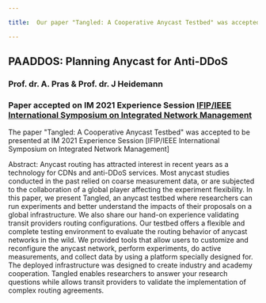 ```yaml
---

title:  Our paper "Tangled: A Cooperative Anycast Testbed" was accepted on IM 2021

---
```


## PAADDOS: Planning Anycast for Anti-DDoS

### Prof. dr. A. Pras & Prof. dr. J Heidemann

### Paper accepted on IM 2021 Experience Session [IFIP/IEEE International Symposium on Integrated Network Management](https://im2021.ieee-im.org/call-experience-session-papers)

The paper "Tangled: A Cooperative Anycast Testbed" was accepted to be presented at IM 2021 Experience Session [IFIP/IEEE International Symposium on Integrated Network Management]

Abstract: 
Anycast routing has attracted interest in recent years as a technology for CDNs and anti-DDoS services. Most anycast studies conducted in the past relied on coarse measurement data, or are subjected to the collaboration of a global player affecting the experiment flexibility. In this paper, we present Tangled, an anycast testbed where researchers can run experiments and better understand the impacts of their proposals on a global infrastructure. We also share our hand-on experience validating transit providers routing configurations. Our testbed offers a flexible and complete testing environment to evaluate the routing behavior of anycast networks in the wild. We provided tools that allow users to customize and reconfigure the anycast network, perform experiments, do active measurements, and collect data by using a platform specially designed for. The deployed infrastructure was designed to create industry and academy cooperation. Tangled enables researchers to answer your research questions while allows transit providers to validate the implementation of complex routing agreements.

